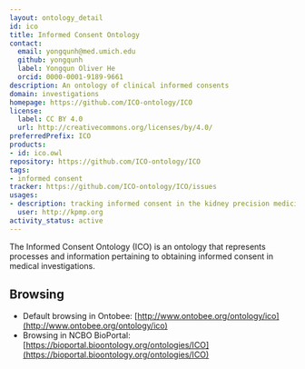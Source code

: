 ```yaml
---
layout: ontology_detail
id: ico
title: Informed Consent Ontology
contact:
  email: yongqunh@med.umich.edu
  github: yongqunh
  label: Yongqun Oliver He
  orcid: 0000-0001-9189-9661
description: An ontology of clinical informed consents
domain: investigations
homepage: https://github.com/ICO-ontology/ICO
license:
  label: CC BY 4.0
  url: http://creativecommons.org/licenses/by/4.0/
preferredPrefix: ICO
products:
- id: ico.owl
repository: https://github.com/ICO-ontology/ICO
tags:
- informed consent
tracker: https://github.com/ICO-ontology/ICO/issues
usages:
- description: tracking informed consent in the kidney precision medicine project that has over 20 institutes involved.
  user: http://kpmp.org
activity_status: active
---
```


The Informed Consent Ontology (ICO) is an ontology that represents processes and information pertaining to obtaining informed consent in medical investigations.

## Browsing

* Default browsing in Ontobee: [http://www.ontobee.org/ontology/ico](http://www.ontobee.org/ontology/ico)
* Browsing in NCBO BioPortal: [https://bioportal.bioontology.org/ontologies/ICO](https://bioportal.bioontology.org/ontologies/ICO)
